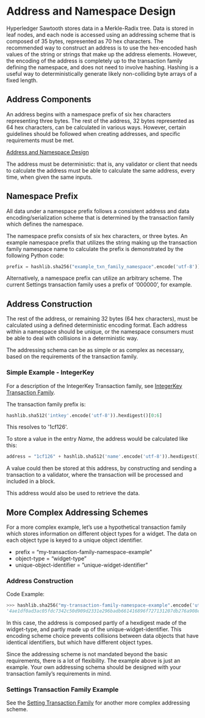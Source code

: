 # **Address and Namespace Design** #

Hyperledger Sawtooth stores data in a Merkle-Radix tree. Data is stored in leaf nodes, and each node is accessed using an addressing scheme that is composed of 35 bytes, represented as 70 hex characters. The recommended way to construct an address is to use the hex-encoded hash values of the string or strings that make up the address elements. However, the encoding of the address is completely up to the transaction family defining the namespace, and does not need to involve hashing. Hashing is a useful way to deterministically generate likely non-colliding byte arrays of a fixed length.

## **Address Components** ##

An address begins with a namespace prefix of six hex characters representing three bytes. The rest of the address, 32 bytes represented as 64 hex characters, can be calculated in various ways. However, certain guidelines should be followed when creating addresses, and specific requirements must be met.

[Address and Namespace Design](https://github.com/JHau20/sawtooth-website/blob/convertingOverviewDoc/docs/core/1.2/images/address_namespace.png)

The address must be deterministic: that is, any validator or client that needs to calculate the address must be able to calculate the same address, every time, when given the same inputs.

## **Namespace Prefix** ##

All data under a namespace prefix follows a consistent address and data encoding/serialization scheme that is determined by the transaction family which defines the namespace.

The namespace prefix consists of six hex characters, or three bytes. An example namespace prefix that utilizes the string making up the transaction family namespace name to calculate the prefix is demonstrated by the following Python code:

```python
prefix = hashlib.sha256("example_txn_family_namespace".encode('utf-8')).hexdigest()[:6]
```

Alternatively, a namespace prefix can utilize an arbitrary scheme. The current Settings transaction family uses a prefix of ‘000000’, for example.

## **Address Construction** ##

The rest of the address, or remaining 32 bytes (64 hex characters), must be calculated using a defined deterministic encoding format. Each address within a namespace should be unique, or the namespace consumers must be able to deal with collisions in a deterministic way.

The addressing schema can be as simple or as complex as necessary, based on the requirements of the transaction family.

### **Simple Example - IntegerKey** ###

For a description of the IntegerKey Transaction family, see [IntegerKey Transaction Family](http://172.26.96.1:4000/docs/core/1.2/transaction_family_specifications/integerkey_transaction_family.html).

The transaction family prefix is:

```python
hashlib.sha512('intkey'.encode('utf-8')).hexdigest()[0:6]
```

This resolves to '1cf126'.

To store a value in the entry *Name*, the address would be calculated like this:

```python
address = "1cf126" + hashlib.sha512('name'.encode('utf-8')).hexdigest()[-64:]
```

A value could then be stored at this address, by constructing and sending a transaction to a validator, where the transaction will be processed and included in a block.

This address would also be used to retrieve the data.

## **More Complex Addressing Schemes** ##

For a more complex example, let’s use a hypothetical transaction family which stores information on different object types for a widget. The data on each object type is keyed to a unique object identifier.

- prefix = “my-transaction-family-namespace-example”
- object-type = “widget-type”
- unique-object-identifier = ”unique-widget-identifier”

### **Address Construction** ###

Code Example:

```python
>>> hashlib.sha256("my-transaction-family-namespace-example".encode('utf-8')).hexdigest()[:6] + hashlib.sha256("widget-type".encode('utf-8')).hexdigest()[:4] + hashlib.sha256("unique-widget-identifier".encode('utf-8')).hexdigest()[:60]
'4ae1df0ad3ac05fdc7342c50d909d2331e296badb661416896f727131207db276a908e'
```

In this case, the address is composed partly of a hexdigest made of the widget-type, and partly made up of the unique-widget-identifier. This encoding scheme choice prevents collisions between data objects that have identical identifiers, but which have different object types.

Since the addressing scheme is not mandated beyond the basic requirements, there is a lot of flexibility. The example above is just an example. Your own addressing schema should be designed with your transaction family’s requirements in mind.

### **Settings Transaction Family Example** ###

See the [Setting Transaction Family](http://172.26.96.1:4000/docs/core/1.2/transaction_family_specifications/settings_transaction_family.html) for another more complex addressing scheme.
